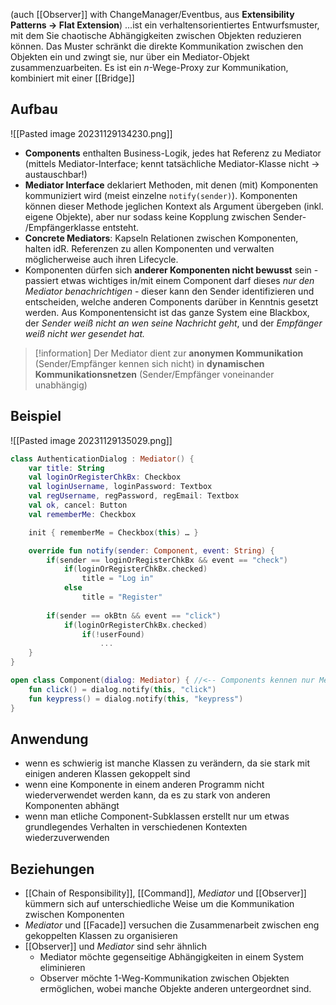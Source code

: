 (auch [[Observer]] with ChangeManager/Eventbus, aus **Extensibility Patterns -> Flat Extension**)
…ist ein verhaltensorientiertes Entwurfsmuster, mit dem Sie chaotische Abhängigkeiten zwischen Objekten reduzieren können. Das Muster schränkt die direkte Kommunikation zwischen den Objekten ein und zwingt sie, nur über ein Mediator-Objekt zusammenzuarbeiten.
Es ist ein $n$-Wege-Proxy zur Kommunikation, kombiniert mit einer [[Bridge]]
## Aufbau
![[Pasted image 20231129134230.png]]
- **Components** enthalten Business-Logik, jedes hat Referenz zu Mediator (mittels Mediator-Interface; kennt tatsächliche Mediator-Klasse nicht -> austauschbar!)
- **Mediator Interface** deklariert Methoden, mit denen (mit) Komponenten kommuniziert wird (meist einzelne `notify(sender)`). Komponenten können dieser Methode jeglichen Kontext als Argument übergeben (inkl. eigene Objekte), aber nur sodass keine Kopplung zwischen Sender- /Empfängerklasse entsteht.
- **Concrete Mediators**: Kapseln Relationen zwischen Komponenten, halten idR. Referenzen zu allen Komponenten und verwalten möglicherweise auch ihren Lifecycle.
- Komponenten dürfen sich **anderer Komponenten nicht bewusst** sein - passiert etwas wichtiges in/mit einem Component darf dieses *nur den Mediator benachrichtigen* - dieser kann den Sender identifizieren und entscheiden, welche anderen Components darüber in Kenntnis gesetzt werden. Aus Komponentensicht ist das ganze System eine Blackbox, der *Sender weiß nicht an wen seine Nachricht geht*, und der *Empfänger weiß nicht wer gesendet hat.*

> [!information]
> Der Mediator dient zur **anonymen Kommunikation** (Sender/Empfänger kennen sich nicht) in **dynamischen Kommunikationsnetzen** (Sender/Empfänger voneinander unabhängig)



## Beispiel
![[Pasted image 20231129135029.png]]
```kotlin
class AuthenticationDialog : Mediator() {
	var title: String
	val loginOrRegisterChkBx: Checkbox
	val loginUsername, loginPassword: Textbox
	val regUsername, regPassword, regEmail: Textbox
	val ok, cancel: Button
	val rememberMe: Checkbox

	init { rememberMe = Checkbox(this) … }

	override fun notify(sender: Component, event: String) {
		if(sender == loginOrRegisterChkBx && event == "check")
			if(loginOrRegisterChkBx.checked)
				title = "Log in"
			else
				title = "Register"
				
		if(sender == okBtn && event == "click")
			if(loginOrRegisterChkBx.checked)
				if(!userFound)
					...
	}
}

open class Component(dialog: Mediator) { //<-- Components kennen nur Mediator
	fun click() = dialog.notify(this, "click")
	fun keypress() = dialog.notify(this, "keypress")
}
```

## Anwendung
- wenn es schwierig ist manche Klassen zu verändern, da sie stark mit einigen anderen Klassen gekoppelt sind
- wenn eine Komponente in einem anderen Programm nicht wiederverwendet werden kann, da es zu stark von anderen Komponenten abhängt
- wenn man etliche Component-Subklassen erstellt nur um etwas grundlegendes Verhalten in verschiedenen Kontexten wiederzuverwenden

## Beziehungen
- [[Chain of Responsibility]], [[Command]], *Mediator* und [[Observer]] kümmern sich auf unterschiedliche Weise um die Kommunikation zwischen Komponenten
- *Mediator* und [[Facade]] versuchen die Zusammenarbeit zwischen eng gekoppelten Klassen zu organisieren
- [[Observer]] und *Mediator* sind sehr ähnlich
	- Mediator möchte gegenseitige Abhängigkeiten in einem System eliminieren
	- Observer möchte 1-Weg-Kommunikation zwischen Objekten ermöglichen, wobei manche Objekte anderen untergeordnet sind.